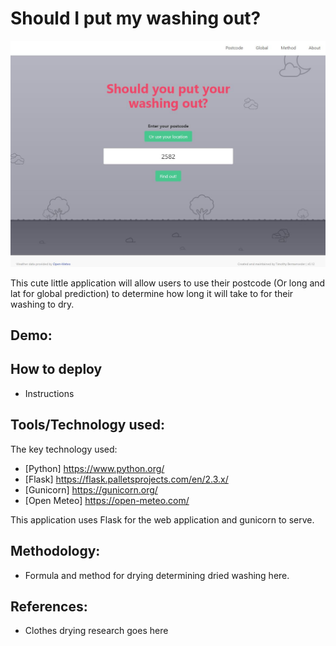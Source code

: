 # Should I put my washing out?

![Alt text](screenshots/AppScreenshot.JPG)

This cute little application will allow users to use their postcode (Or long and lat for global prediction) to determine how long it will take to for their washing to dry.

## Demo:

> [Should I put my washing out?]: weather.tbwebapp.com

## How to deploy

- Instructions

## Tools/Technology used:

The key technology used:

- [Python] https://www.python.org/
- [Flask] https://flask.palletsprojects.com/en/2.3.x/
- [Gunicorn] https://gunicorn.org/
- [Open Meteo] https://open-meteo.com/

This application uses Flask for the web application and gunicorn to serve.

## Methodology:

- Formula and method for drying determining dried washing here.

## References:

- Clothes drying research goes here
